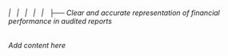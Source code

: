 ###### |   |   |   |   |   ├── Clear and accurate representation of financial performance in audited reports

*Add content here*